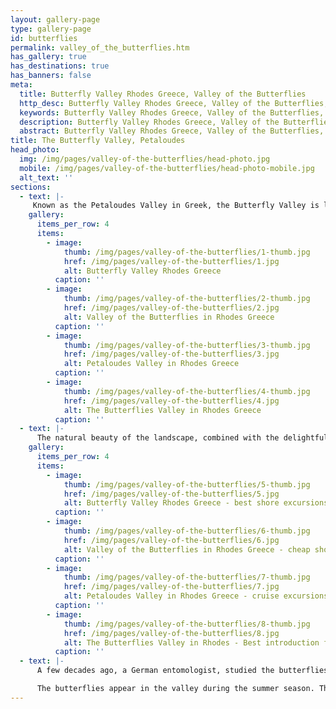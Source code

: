 ```yaml
---
layout: gallery-page
type: gallery-page
id: butterflies
permalink: valley_of_the_butterflies.htm
has_gallery: true
has_destinations: true
has_banners: false
meta:
  title: Butterfly Valley Rhodes Greece, Valley of the Butterflies
  http_desc: Butterfly Valley Rhodes Greece, Valley of the Butterflies, Rhodes Butterfly Excursion, Petaloudes
  keywords: Butterfly Valley Rhodes Greece, Valley of the Butterflies, Rhodes Butterfly Excursion, Petaloudes
  description: Butterfly Valley Rhodes Greece, Valley of the Butterflies, Rhodes Butterfly Excursion, Petaloudes
  abstract: Butterfly Valley Rhodes Greece, Valley of the Butterflies, Rhodes Butterfly Excursion, Petaloudes
title: The Butterfly Valley, Petaloudes
head_photo:
  img: /img/pages/valley-of-the-butterflies/head-photo.jpg
  mobile: /img/pages/valley-of-the-butterflies/head-photo-mobile.jpg
  alt_text: ''
sections:
  - text: |-
     Known as the Petaloudes Valley in Greek, the Butterfly Valley is located on the western side of Rhodes. What makes it special is that it is home to a diverse range of species of Jersey Tiger moths. Every year, colorful moths and butterflies cover the land from mid-June to mid-September. They are attracted to the region due to highly humid weather conditions. The Oriental Sweetgum trees in the valley give off a faint, distinctive scent that attracts moths and butterflies, creating an exceptional biotope.
    gallery:
      items_per_row: 4
      items:
        - image:
            thumb: /img/pages/valley-of-the-butterflies/1-thumb.jpg
            href: /img/pages/valley-of-the-butterflies/1.jpg
            alt: Butterfly Valley Rhodes Greece
          caption: ''
        - image:
            thumb: /img/pages/valley-of-the-butterflies/2-thumb.jpg
            href: /img/pages/valley-of-the-butterflies/2.jpg
            alt: Valley of the Butterflies in Rhodes Greece
          caption: ''
        - image:
            thumb: /img/pages/valley-of-the-butterflies/3-thumb.jpg
            href: /img/pages/valley-of-the-butterflies/3.jpg
            alt: Petaloudes Valley in Rhodes Greece
          caption: ''
        - image:
            thumb: /img/pages/valley-of-the-butterflies/4-thumb.jpg
            href: /img/pages/valley-of-the-butterflies/4.jpg
            alt: The Butterflies Valley in Rhodes Greece
          caption: ''
  - text: |-
      The natural beauty of the landscape, combined with the delightful presence of thousands of butterflies, brings in hordes of local and foreign tourists to the valley every summer. Unfortunately, the population of butterflies is depleting progressively since they don’t have a stomach and can’t feed to gain energy. When disturbed due to human activities, they fly more frequently, which causes excessive energy loss. This is one of the leading reasons behind the decreasing population of butterflies in the region.
    gallery:
      items_per_row: 4
      items:
        - image:
            thumb: /img/pages/valley-of-the-butterflies/5-thumb.jpg
            href: /img/pages/valley-of-the-butterflies/5.jpg
            alt: Butterfly Valley Rhodes Greece - best shore excursions in Greek islands
          caption: ''
        - image:
            thumb: /img/pages/valley-of-the-butterflies/6-thumb.jpg
            href: /img/pages/valley-of-the-butterflies/6.jpg
            alt: Valley of the Butterflies in Rhodes Greece - cheap shore excursions in Rhodes Greece
          caption: ''
        - image:
            thumb: /img/pages/valley-of-the-butterflies/7-thumb.jpg
            href: /img/pages/valley-of-the-butterflies/7.jpg
            alt: Petaloudes Valley in Rhodes Greece - cruise excursions in Mediterranean Sea
          caption: ''
        - image:
            thumb: /img/pages/valley-of-the-butterflies/8-thumb.jpg
            href: /img/pages/valley-of-the-butterflies/8.jpg
            alt: The Butterflies Valley in Rhodes - Best introduction for first time visitors 
          caption: ''
  - text: |-
      A few decades ago, a German entomologist, studied the butterflies that emerge in the Butterfly Valley during June and September. This particular species of butterflies is called Callimorpha Qudripunctaria Himalaiensis. The remarkable name befits the species since it was first discovered in the great mountains of Himalayas. These butterflies are abundantly found in Australia, Brazil, Peru, California, and many other places where the native plants include the Liquidambar Orientalis trees.

      The butterflies appear in the valley during the summer season. They mate, lay eggs on the island, and fly off in September once the temperature starts to change. The eggs produce larva in April. By the next month, the larvae transform into chrysalises. The transformation finally completes in early June as chrysalises transform into adult butterflies. As the temperature starts to rise, these beautiful butterflies leave their locale and travel through the night to reach the valley. The moderately cool temperature of the valley and its surrounding areas, coupled with the sweet scent of raisins, is the reason behind this mass migration.               
---
```


